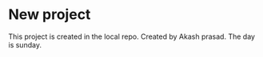# New project

This project  is created in the local repo.
Created by Akash prasad.
The day is sunday.